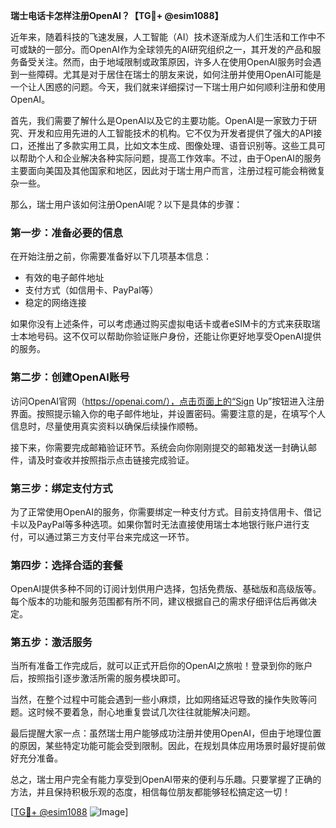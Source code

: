 **瑞士电话卡怎样注册OpenAI？【TG💪+ @esim1088】**

近年来，随着科技的飞速发展，人工智能（AI）技术逐渐成为人们生活和工作中不可或缺的一部分。而OpenAI作为全球领先的AI研究组织之一，其开发的产品和服务备受关注。然而，由于地域限制或政策原因，许多人在使用OpenAI服务时会遇到一些障碍。尤其是对于居住在瑞士的朋友来说，如何注册并使用OpenAI可能是一个让人困惑的问题。今天，我们就来详细探讨一下瑞士用户如何顺利注册和使用OpenAI。

首先，我们需要了解什么是OpenAI以及它的主要功能。OpenAI是一家致力于研究、开发和应用先进的人工智能技术的机构。它不仅为开发者提供了强大的API接口，还推出了多款实用工具，比如文本生成、图像处理、语音识别等。这些工具可以帮助个人和企业解决各种实际问题，提高工作效率。不过，由于OpenAI的服务主要面向美国及其他国家和地区，因此对于瑞士用户而言，注册过程可能会稍微复杂一些。

那么，瑞士用户该如何注册OpenAI呢？以下是具体的步骤：

### 第一步：准备必要的信息

在开始注册之前，你需要准备好以下几项基本信息：
- 有效的电子邮件地址
- 支付方式（如信用卡、PayPal等）
- 稳定的网络连接

如果你没有上述条件，可以考虑通过购买虚拟电话卡或者eSIM卡的方式来获取瑞士本地号码。这不仅可以帮助你验证账户身份，还能让你更好地享受OpenAI提供的服务。

### 第二步：创建OpenAI账号

访问OpenAI官网（https://openai.com/），点击页面上的“Sign Up”按钮进入注册界面。按照提示输入你的电子邮件地址，并设置密码。需要注意的是，在填写个人信息时，尽量使用真实资料以确保后续操作顺畅。

接下来，你需要完成邮箱验证环节。系统会向你刚刚提交的邮箱发送一封确认邮件，请及时查收并按照指示点击链接完成验证。

### 第三步：绑定支付方式

为了正常使用OpenAI的服务，你需要绑定一种支付方式。目前支持信用卡、借记卡以及PayPal等多种选项。如果你暂时无法直接使用瑞士本地银行账户进行支付，可以通过第三方支付平台来完成这一环节。

### 第四步：选择合适的套餐

OpenAI提供多种不同的订阅计划供用户选择，包括免费版、基础版和高级版等。每个版本的功能和服务范围都有所不同，建议根据自己的需求仔细评估后再做决定。

### 第五步：激活服务

当所有准备工作完成后，就可以正式开启你的OpenAI之旅啦！登录到你的账户后，按照指引逐步激活所需的服务模块即可。

当然，在整个过程中可能会遇到一些小麻烦，比如网络延迟导致的操作失败等问题。这时候不要着急，耐心地重复尝试几次往往就能解决问题。

最后提醒大家一点：虽然瑞士用户能够成功注册并使用OpenAI，但由于地理位置的原因，某些特定功能可能会受到限制。因此，在规划具体应用场景时最好提前做好充分准备。

总之，瑞士用户完全有能力享受到OpenAI带来的便利与乐趣。只要掌握了正确的方法，并且保持积极乐观的态度，相信每位朋友都能够轻松搞定这一切！

[[TG💪+ @esim1088](https://t.me/s/esim1088) ![Image](https://i.postimg.cc/4NQfJmqS/Snipaste-2025-05-13-00-14-12.png)]